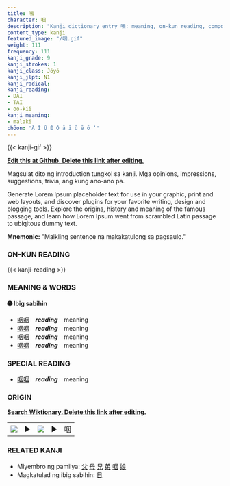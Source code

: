 ```yaml
---
title: 咽
character: 咽
description: "Kanji dictionary entry 咽: meaning, on-kun reading, compounds, origin, related kanji"
content_type: kanji
featured_image: "/咽.gif"
weight: 111
frequency: 111
kanji_grade: 9
kanji_strokes: 1
kanji_class: Jōyō
kanji_jlpt: N1
kanji_radical: 
kanji_reading: 
- DAI
- TAI
- oo-kii
kanji_meaning:
- malaki
chōon: "Ā Ī Ū Ē Ō ā ī ū ē ō ’"
---
```

[//]: # (Don't edit the line below. Kanji animated GIF code is automatically generated.)
{{< kanji-gif >}}

[//]: # (Edit below this line.)

**[Edit this at Github. Delete this link after editing.](https://github.com/tim0g/tim/tree/main/content/kanji/咽/index.md)**

Magsulat dito ng introduction tungkol sa kanji. Mga opinions, impressions, suggestions, trivia, ang kung ano-ano pa.

Generate Lorem Ipsum placeholder text for use in your graphic, print and web layouts, and discover plugins for your favorite writing, design and blogging tools. Explore the origins, history and meaning of the famous passage, and learn how Lorem Ipsum went from scrambled Latin passage to ubiqitous dummy text.
 
**Mnemonic:** "Maikling sentence na makakatulong sa pagsaulo."

### ON-KUN READING

[//]: # (Don't edit the line below. ON-KUN READING code is automatically generated.)
{{< kanji-reading >}}

### MEANING & WORDS

#### ➊ **Ibig sabihin**
  - [咽](../咽)[咽](../咽)　***reading***　meaning
  - [咽](../咽)[咽](../咽)　***reading***　meaning
  - [咽](../咽)[咽](../咽)　***reading***　meaning
  - [咽](../咽)[咽](../咽)　***reading***　meaning

### SPECIAL READING
  - [咽](../咽)[咽](../咽)　***reading***　meaning

### ORIGIN

**[Search Wiktionary. Delete this link after editing.](https://wiktionary.org/wiki/咽)**
<table class="kanji-table"><tr><td>
<img src="60px-咽-bronze.svg.png">
</td><td>▶</td><td>
<img src="60px-咽-oracle.svg.png">
</td><td>▶</td>
<td class="kanji-origin">咽</td>
</tr></table>

### RELATED KANJI
- Miyembro ng pamilya: [父](../父) [母](../母) [兄](../兄) [弟](../弟) [咽](../咽) [娘](../娘)
- Magkatulad ng ibig sabihin: [日](../日)

